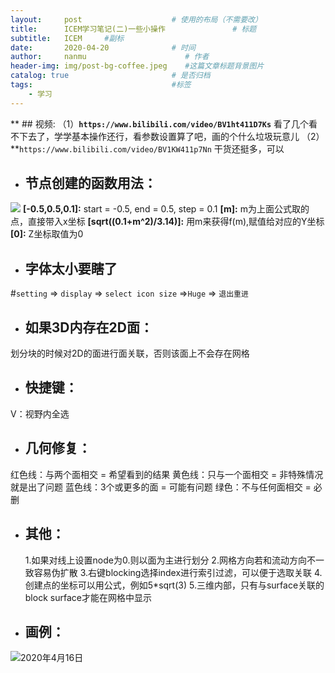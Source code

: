 ```yaml
---
layout:     post                    # 使用的布局（不需要改）
title:      ICEM学习笔记(二)一些小操作               # 标题 
subtitle:   ICEM	 #副标
date:       2020-04-20              # 时间
author:     nanmu                      # 作者
header-img: img/post-bg-coffee.jpeg    #这篇文章标题背景图片
catalog: true                       # 是否归档
tags:                               #标签
    - 学习
---
```

** ## 视频:
（1）**`https://www.bilibili.com/video/BV1ht411D7Ks`**
看了几个看不下去了，学学基本操作还行，看参数设置算了吧，画的个什么垃圾玩意儿
（2）**`https://www.bilibili.com/video/BV1KW411p7Nn`
干货还挺多，可以
* ##  **节点创建的函数用法：**
![](https://upload-images.jianshu.io/upload_images/22945609-cc6e468ae37b8c92.png?imageMogr2/auto-orient/strip%7CimageView2/2/w/1240)
**[-0.5,0.5,0.1]:**
start = -0.5, end = 0.5, step = 0.1
**[m]:**
m为上面公式取的点，直接带入x坐标
**[sqrt((0.1+m^2)/3.14)]:**
用m来获得f(m),赋值给对应的Y坐标
**[0]:**
Z坐标取值为0
* ## 字体太小要瞎了
#`setting` => `display` => `select icon size` =>`Huge` => `退出重进`
* ## 如果3D内存在2D面：
划分块的时候对2D的面进行面关联，否则该面上不会存在网格
* ## 快捷键：
V：视野内全选
* ## 几何修复：
红色线：与两个面相交 = 希望看到的结果
黄色线：只与一个面相交 = 非特殊情况就是出了问题
蓝色线：3个或更多的面 = 可能有问题
绿色：不与任何面相交 = 必删


* ## 其他：
  1.如果对线上设置node为0.则以面为主进行划分
  2.网格方向若和流动方向不一致容易伪扩散
  3.右键blocking选择index进行索引过滤，可以便于选取关联
  4.创建点的坐标可以用公式，例如5*sqrt(3)
  5.三维内部，只有与surface关联的block surface才能在网格中显示

* ## 画例：
![2020年4月16日](https://upload-images.jianshu.io/upload_images/22945609-7382a0438784933a.png?imageMogr2/auto-orient/strip%7CimageView2/2/w/1240)
